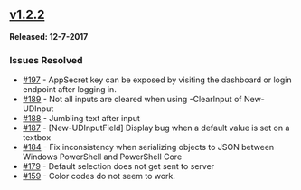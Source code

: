 ## [v1.2.2 ](https://www.powershellgallery.com/packages/UniversalDashboard/1.2.2)

**Released: 12-7-2017**

### Issues Resolved

* [\#197](https://github.com/adamdriscoll/poshprotools/issues/197) - AppSecret key can be exposed by visiting the dashboard or login endpoint after logging in.
* [\#189](https://github.com/adamdriscoll/poshprotools/issues/189) - Not all inputs are cleared when using -ClearInput of New-UDInput
* [\#188](https://github.com/adamdriscoll/poshprotools/issues/188) - Jumbling text after input
* [\#187](https://github.com/adamdriscoll/poshprotools/issues/187) - \[New-UDInputField\] Display bug when a default value is set on a textbox
* [\#184](https://github.com/adamdriscoll/poshprotools/issues/184) - Fix inconsistency when serializing objects to JSON between Windows PowerShell and PowerShell Core
* [\#179](https://github.com/adamdriscoll/poshprotools/issues/179) - Default selection does not get sent to server
* [\#159](https://github.com/adamdriscoll/poshprotools/issues/159) - Color codes do not seem to work.



